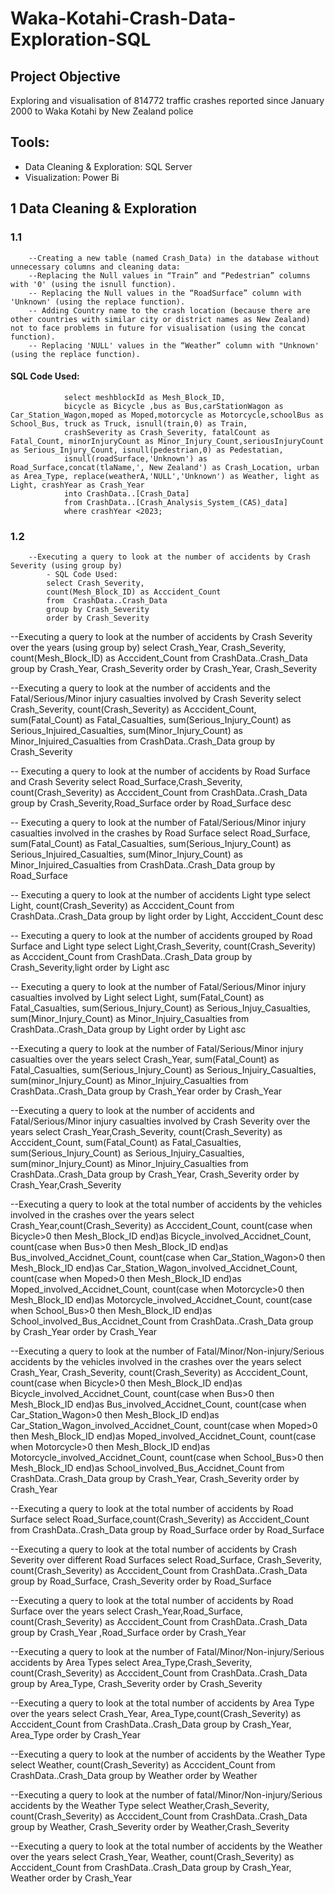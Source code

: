 # Waka-Kotahi-Crash-Data-Exploration-SQL
## Project Objective
Exploring and visualisation of 814772 traffic crashes reported since January 2000 to Waka Kotahi by New Zealand police
## Tools:
- Data Cleaning & Exploration: SQL Server
- Visualization: Power Bi
## 1 Data Cleaning & Exploration
### 	1.1 
		--Creating a new table (named Crash_Data) in the database without unnecessary columns and cleaning data:
		--Replacing the Null values in “Train” and “Pedestrian” columns with '0' (using the isnull function).
		-- Replacing the Null values in the “RoadSurface” column with 'Unknown' (using the replace function).
		-- Adding Country name to the crash location (because there are other countries with similar city or district names as New Zealand) not to face problems in future for visualisation (using the concat function).
		-- Replacing 'NULL' values in the “Weather” column with "Unknown' (using the replace function).
#### 		SQL Code Used:
				select meshblockId as Mesh_Block_ID, 
				bicycle as Bicycle ,bus as Bus,carStationWagon as Car_Station_Wagon,moped as Moped,motorcycle as Motorcycle,schoolBus as School_Bus, truck as Truck, isnull(train,0) as Train,
				crashSeverity as Crash_Severity, fatalCount as Fatal_Count, minorInjuryCount as Minor_Injury_Count,seriousInjuryCount as Serious_Injury_Count, isnull(pedestrian,0) as Pedestatian, 
				isnull(roadSurface,'Unknown') as Road_Surface,concat(tlaName,', New Zealand') as Crash_Location, urban as Area_Type, replace(weatherA,'NULL','Unknown') as Weather, light as Light, crashYear as Crash_Year 
				into CrashData..[Crash_Data]
				from CrashData..[Crash_Analysis_System_(CAS)_data] 
				where crashYear <2023;
### 	1.2 
		--Executing a query to look at the number of accidents by Crash Severity (using group by)
			- SQL Code Used:  
			select Crash_Severity, 
			count(Mesh_Block_ID) as Acccident_Count
			from  CrashData..Crash_Data 
			group by Crash_Severity
			order by Crash_Severity


--Executing a query to look at the number of accidents by Crash Severity over the years (using group by)
select Crash_Year, Crash_Severity,
count(Mesh_Block_ID) as Acccident_Count
from  CrashData..Crash_Data 
group by Crash_Year, Crash_Severity
order by Crash_Year, Crash_Severity





--Executing a query to look at the number of accidents and the Fatal/Serious/Minor injury casualties involved by Crash Severity
select Crash_Severity,
count(Crash_Severity)		as Acccident_Count,
sum(Fatal_Count)			as Fatal_Casualties,
sum(Serious_Injury_Count)	as Serious_Injuired_Casualties,
sum(Minor_Injury_Count)		as Minor_Injuired_Casualties
from  CrashData..Crash_Data
group by Crash_Severity

-- Executing a query to look at the number of accidents by Road Surface and Crash Severity
select Road_Surface,Crash_Severity, 
count(Crash_Severity) as Acccident_Count
from  CrashData..Crash_Data
group by Crash_Severity,Road_Surface
order by Road_Surface desc

-- Executing a query to look at the number of Fatal/Serious/Minor injury casualties involved in the crashes by Road Surface
select Road_Surface, 
sum(Fatal_Count)		  as Fatal_Casualties,
sum(Serious_Injury_Count) as Serious_Injuired_Casualties,
sum(Minor_Injury_Count)	  as Minor_Injuired_Casualties
from  CrashData..Crash_Data
group by Road_Surface

-- Executing a query to look at the number of accidents Light type
select Light,
count(Crash_Severity) as Acccident_Count
from  CrashData..Crash_Data 
group by light
order by Light, Acccident_Count desc


-- Executing a query to look at the number of accidents grouped by Road Surface and Light type
select Light,Crash_Severity, count(Crash_Severity) as Acccident_Count
from  CrashData..Crash_Data 
group by Crash_Severity,light
order by Light asc

-- Executing a query to look at the number of Fatal/Serious/Minor injury casualties involved by Light
select Light, 
sum(Fatal_Count)			as Fatal_Casualties,
sum(Serious_Injury_Count)	as Serious_Injuy_Casualties,
sum(Minor_Injury_Count)		as Minor_Injuiry_Casualties
from  CrashData..Crash_Data 
group by Light
order by Light asc

--Executing a query to look at the number of Fatal/Serious/Minor injury casualties over the years
select Crash_Year,
sum(Fatal_Count)			as Fatal_Casualties,
sum(Serious_Injury_Count)	as Serious_Injuiry_Casualties,
sum(minor_Injury_Count)		as Minor_Injuiry_Casualties
from  CrashData..Crash_Data
group by Crash_Year
order by Crash_Year

--Executing a query to look at the number of accidents and Fatal/Serious/Minor injury casualties involved by Crash Severity over the years
select Crash_Year,Crash_Severity,
count(Crash_Severity)		as Acccident_Count,
sum(Fatal_Count)			as Fatal_Casualties,
sum(Serious_Injury_Count)	as Serious_Injuiry_Casualties,
sum(minor_Injury_Count)		as Minor_Injuiry_Casualties
from  CrashData..Crash_Data
group by Crash_Year, Crash_Severity
order by Crash_Year,Crash_Severity


--Executing a query to look at the total number of accidents by the vehicles involved in the crashes over the years
select Crash_Year,count(Crash_Severity)		as Acccident_Count,
count(case when Bicycle>0 then Mesh_Block_ID end)as Bicycle_involved_Accidnet_Count,
count(case when Bus>0 then Mesh_Block_ID end)as Bus_involved_Accidnet_Count,
count(case when Car_Station_Wagon>0 then Mesh_Block_ID end)as Car_Station_Wagon_involved_Accidnet_Count,
count(case when Moped>0 then Mesh_Block_ID end)as Moped_involved_Accidnet_Count,
count(case when Motorcycle>0 then Mesh_Block_ID end)as Motorcycle_involved_Accidnet_Count,
count(case when School_Bus>0 then Mesh_Block_ID end)as School_involved_Bus_Accidnet_Count
from  CrashData..Crash_Data 
group by Crash_Year
order by Crash_Year

--Executing a query to look at the number of Fatal/Minor/Non-injury/Serious accidents by the vehicles involved in the crashes over the years
select Crash_Year, Crash_Severity, count(Crash_Severity)		as Acccident_Count,
count(case when Bicycle>0 then Mesh_Block_ID end)as Bicycle_involved_Accidnet_Count,
count(case when Bus>0 then Mesh_Block_ID end)as Bus_involved_Accidnet_Count,
count(case when Car_Station_Wagon>0 then Mesh_Block_ID end)as Car_Station_Wagon_involved_Accidnet_Count,
count(case when Moped>0 then Mesh_Block_ID end)as Moped_involved_Accidnet_Count,
count(case when Motorcycle>0 then Mesh_Block_ID end)as Motorcycle_involved_Accidnet_Count,
count(case when School_Bus>0 then Mesh_Block_ID end)as School_involved_Bus_Accidnet_Count
from  CrashData..Crash_Data 
group by Crash_Year, Crash_Severity
order by Crash_Year


--Executing a query to look at the total number of accidents by Road Surface
select Road_Surface,count(Crash_Severity)		as Acccident_Count
from  CrashData..Crash_Data 
group by Road_Surface
order by Road_Surface

--Executing a query to look at the total number of accidents by Crash Severity over different Road Surfaces
select Road_Surface, Crash_Severity, 
count(Crash_Severity)		as Acccident_Count
from  CrashData..Crash_Data 
group by Road_Surface, Crash_Severity
order by Road_Surface


--Executing a query to look at the total number of accidents by Road Surface over the years
select Crash_Year,Road_Surface,
count(Crash_Severity)		as Acccident_Count
from  CrashData..Crash_Data 
group by Crash_Year ,Road_Surface
order by Crash_Year



--Executing a query to look at the number of Fatal/Minor/Non-injury/Serious accidents by Area Types
select Area_Type,Crash_Severity, count(Crash_Severity)		as Acccident_Count
from  CrashData..Crash_Data 
group by Area_Type, Crash_Severity
order by Crash_Severity


--Executing a query to look at the total number of accidents by Area Type over the years
select Crash_Year, Area_Type,count(Crash_Severity)		as Acccident_Count
from  CrashData..Crash_Data 
group by Crash_Year, Area_Type
order by Crash_Year

--Executing a query to look at the number of accidents by the Weather Type
select Weather,
count(Crash_Severity)		as Acccident_Count
from  CrashData..Crash_Data 
group by Weather
order by Weather

--Executing a query to look at the number of fatal/Minor/Non-injury/Serious accidents by the Weather Type
select Weather,Crash_Severity, 
count(Crash_Severity)		as Acccident_Count
from  CrashData..Crash_Data 
group by Weather, Crash_Severity
order by Weather,Crash_Severity


--Executing a query to look at the total number of accidents by the Weather over the years
select Crash_Year, Weather,
count(Crash_Severity)		as Acccident_Count
from  CrashData..Crash_Data 
group by Crash_Year, Weather
order by Crash_Year
